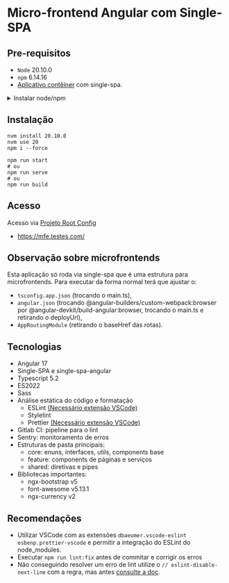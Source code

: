 # Micro-frontend Angular com Single-SPA

## Pre-requisitos

-   `Node` 20.10.0
-   `npm` 6.14.16
-   [Aplicativo contêiner](https://github.com/natancardosodev/root-config) com single-spa.

<details>
<summary>Instalar node/npm</summary>

```bash
curl -o- https://raw.githubusercontent.com/nvm-sh/nvm/v0.35.2/install.sh | bash
nvm install 20.10.0
npm install -g npm@6.14.16
```

</details>

## Instalação

```shell
nvm install 20.10.0
nvm use 20
npm i --force

npm run start
# ou
npm run serve
# ou
npm run build
```

## Acesso

Acesso via [Projeto Root Config](https://github.com/natancardosodev/root-config)

-   https://mfe.testes.com/

## Observação sobre microfrontends

Esta aplicação só roda via single-spa que é uma estrutura para microfrontends. Para executar da forma normal terá que
ajustar o:

-   `tsconfig.app.json` (trocando o main.ts),
-   `angular.json` (trocando @angular-builders/custom-webpack:browser por @angular-devkit/build-angular:browser,
    trocando o main.ts e retirando o deployUrl),
-   `AppRoutingModule` (retirando o baseHref das rotas).

## Tecnologias

-   Angular 17
-   Single-SPA e single-spa-angular
-   Typescript 5.2
-   ES2022
-   Sass
-   Análise estática do código e formatação
    -   ESLint
        [(Necessário extensão VSCode)](https://marketplace.visualstudio.com/items?itemName=dbaeumer.vscode-eslint)
    -   Stylelint
    -   Prettier
        [(Necessário extensão VSCode)](https://marketplace.visualstudio.com/items?itemName=esbenp.prettier-vscode)
-   Gitlab CI: pipeline para o lint
-   Sentry: monitoramento de erros
-   Estruturas de pasta principais:
    -   core: enuns, interfaces, utils, components base
    -   feature: components de páginas e serviços
    -   shared: diretivas e pipes
-   Bibliotecas importantes:
    -   ngx-bootstrap v5
    -   font-awesome v5.13.1
    -   ngx-currency v2

## Recomendações

-   Utilizar VSCode com as extensões `dbaeumer.vscode-eslint esbenp.prettier-vscode` e permitir a integração do ESLint
    do node_modules.
-   Executar `npm run lint:fix` antes de commitar e corrigir os erros
-   Não conseguindo resolver um erro de lint utilize o `// eslint-disable-next-line` com a regra, mas antes
    [consulte a doc](https://eslint.org/docs/rules/).
